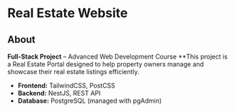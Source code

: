 # Real Estate Website

## About

**Full-Stack Project** – Advanced Web Development Course
**This project is a Real Estate Portal designed to help property owners manage and showcase their real estate listings efficiently.

- **Frontend:** TailwindCSS, PostCSS  
- **Backend:** NestJS, REST API  
- **Database:** PostgreSQL (managed with pgAdmin)
